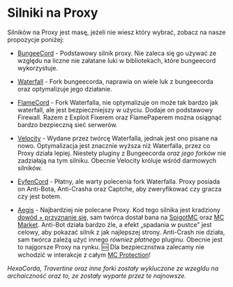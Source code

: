 # Silniki na Proxy

Silników na Proxy jest masę, jeżeli nie wiesz który wybrać, zobacz na nasze propozycje poniżej:


- [BungeeCord](https://ci.md-5.net/job/BungeeCord/) - Podstawowy silnik proxy. Nie zaleca się go używać ze względu na liczne nie załatane luki w bibliotekach, które bungeecord wykorzystuje. 


- [Waterfall](https://papermc.io/downloads#Waterfall) - Fork bungeecorda, naprawia on wiele luk z bungeecorda oraz optymalizuje jego działanie.


- [FlameCord](https://github.com/2lstudios-mc/FlameCord) - Fork Waterfalla, nie optymalizuje on może tak bardzo jak waterfall, ale jest bezpieczniejszy w użyciu. Dodaje on podstawowy Firewall. Razem z Exploit Fixerem oraz FlamePaperem można osiągnąć bardzo bezpieczną sieć serwerów.


- [Velocity](https://papermc.io/downloada#Velocity) - Wydane przez twórcę Waterfalla, jednak jest ono pisane na nowo. Optymalizacja jest znacznie wyższa niż Waterfalla, przez co Proxy działa lepiej. Niestety pluginy z Bungeecorda *oraz jego forków* nie zadziałają na tym silniku. Obecnie Velocity króluje wśród darmowych silników.


- [EyfenCord](https://safemc.pl/) - Płatny, ale warty polecenia fork Waterfalla. Proxy posiada on Anti-Bota, Anti-Crasha oraz Captche, aby zweryfikować czy gracza czy jest botem.


- [Aegis](https://mc-protection.eu/products) - Najbardziej nie polecane Proxy. Kod tego silnika jest kradziony [dowód + przyznanie się](https://www.mc-market.org/threads/572340/), sam twórca dostał bana na [SpigotMC](https://spigotmc.org) oraz [MC Market](https://www.mc-market.org/members/126711/). Anti-Bot działa bardzo źle, a efekt „spadania w pustce” jest celowy, aby pokazać silnik z jak najlepszej strony. Anti-Crash nie działa, sam twórca zależą użyć innego *równiez płatnego* pluginu. Obecnie jest to najgorsze Proxy na rynku. 🆘 Dla bezpiecznstwa zalecamy nie wchodzić w interakcje z całym [MC Protection](https://mc-protection.eu)!

*HexaCorda, Travertine oraz inne forki zostały wykluczone ze wzegldu na archaiczność oraz to, ze zostały wyparte przez te najnowsze.*
